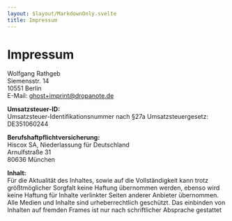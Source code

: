 ```yaml
---
layout: $layout/MarkdownOnly.svelte
title: Impressum
---
```


# Impressum

Wolfgang Rathgeb\
Siemensstr. 14\
10551 Berlin\
E-Mail: ghost+imprint@dropanote.de

**Umsatzsteuer-ID:**\
Umsatzsteuer-Identifikationsnummer nach §27a Umsatzsteuergesetz:\
DE351060244

**Berufshaftpflichtversicherung:**\
Hiscox SA, Niederlassung für Deutschland\
Arnulfstraße 31\
80636 München

**Inhalt:**\
Für die Aktualität des Inhaltes, sowie auf die Vollständigkeit kann trotz größtmöglicher Sorgfalt keine Haftung übernommen werden, ebenso wird keine Haftung für Inhalte verlinkter Seiten anderer Anbieter übernommen. Alle Medien und Inhalte sind urheberrechtlich geschützt. Das einbinden von Inhalten auf fremden Frames ist nur nach schriftlicher Absprache gestattet
